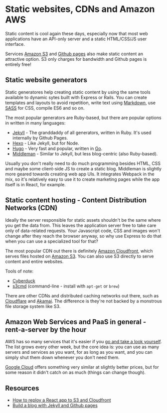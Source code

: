 # Static websites, CDNs and Amazon AWS

Static content is cool again these days, especially now that most web applications have an API-only server and a static HTML/CSS/JS user interface.

Services [Amazon S3](https://aws.amazon.com/s3/) and [Github pages](https://pages.github.com/) also make static content an attractive option. S3 only charges for bandwidth and Github pages is entirely free!

## Static website generators

Static generatores help creating static content by using the same tools available to dynamic sytes built with Express or Rails. You can create templates and layouts to avoid repetition, write text using [Markdown](https://en.wikipedia.org/wiki/Markdown), use [SASS](http://sass-lang.com/guide) for CSS, compile ES6 and so on.

The most popular generators are Ruby-based, but there are popular options in written in many languages:

* [Jekyll](http://jekyllrb.com/) - The granddaddy of all generators, written in Ruby. It's used internally by Github Pages.
* [Hexo](https://hexo.io/) - Like Jekyll, but for Node.
* [Hugo](http://gohugo.io/) - Very fast and popular, written in [Go](https://golang.org/).
* [Middleman](https://middlemanapp.com/) - Similar to Jekyll, but less blog-centric (also Ruby-based).

Usually you don't really need to do much programming besides HTML, CSS and maybe some client-side JS to create a static blog. Middleman is slightly more geared towards creating web app UIs. It integrates Webpack in the mix, so it's relatively easy to use it to create marketing pages while the app itself is in React, for example.

## Static content hosting - Content Distribution Networks (CDN)

Ideally the server responsible for static assets shouldn't be the same where you get the data from. This leaves the application server free to take care only of data-related requests. Your Javascript code, CSS and images won't change after they reach the browser anyway, so why use Express to do that when you can use a specialized tool for that?

The most popular CDN out there is definitely [Amazon Cloudfront](https://aws.amazon.com/cloudfront/), which serves files hosted on [Amazon S3](https://aws.amazon.com/s3/). You can also use S3 directly to serve content and entire websites.

Tools of note:
* [Cyberduck](https://cyberduck.io/)
* [s3cmd](http://s3tools.org/s3cmd) (command-line - install with `apt-get` or `brew`)

There are other CDNs and distributed caching networks out there, such as [Cloudflare](https://www.cloudflare.com/) and [Akamai](https://www.akamai.com/). The difference is they're not backed by a monstrous file storage system like S3.

## Amazon Web Services and PaaS in general - rent-a-server by the hour

AWS has so many services that it's easier if you [go and take a look yourself](https://aws.amazon.com/). The list grows every other week, but the core idea is: you can use as many servers and services as you want, for as long as you want, and you can simply shut them down whenever you don't need them.

[Google Cloud](https://cloud.google.com/) offers something very similar at slightly better prices, but for some reason it didn't catch on as much (things can change though).

## Resources

* [How to reploy a React app to S3 and Cloudfront](https://medium.com/@omgwtfmarc/deploying-create-react-app-to-s3-or-cloudfront-48dae4ce0af)
* [Build a blog with Jekyll and Github pages](https://www.smashingmagazine.com/2014/08/build-blog-jekyll-github-pages/)
